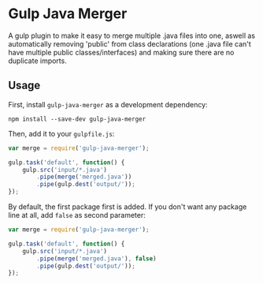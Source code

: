 # Gulp Java Merger
A gulp plugin to make it easy to merge multiple .java files into one, aswell as automatically removing 'public' from class declarations (one .java file can't have multiple public classes/interfaces) and making sure there are no duplicate imports.

## Usage

First, install `gulp-java-merger` as a development dependency:

```shell
npm install --save-dev gulp-java-merger
```

Then, add it to your `gulpfile.js`:

```javascript
var merge = require('gulp-java-merger');

gulp.task('default', function() {
    gulp.src('input/*.java')
        .pipe(merge('merged.java'))
        .pipe(gulp.dest('output/')); 
});
```

By default, the first package first is added. If you don't want any package line at all, add `false` as second parameter:

```javascript
var merge = require('gulp-java-merger');

gulp.task('default', function() {
    gulp.src('input/*.java')
        .pipe(merge('merged.java'), false)
        .pipe(gulp.dest('output/')); 
});
```